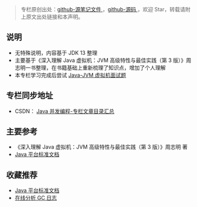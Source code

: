 > 专栏原创出处：[github-源笔记文件 ](https://github.com/GourdErwa/review-notes/tree/master/language/java-jvm) ，[github-源码 ](https://github.com/GourdErwa/java-advanced/tree/master/java-jvm)，欢迎 Star，转载请附上原文出处链接和本声明。

## 说明
- 无特殊说明，内容基于 JDK 13 整理
- 主要基于《深入理解 Java 虚拟机：JVM 高级特性与最佳实践（第 3 版）》周志明一书整理，在书籍基础上重新梳理了知识点，增加了个人理解
- 本专栏学习完成后尝试 [Java-JVM 虚拟机面试题 ](https://review-notes.top/interview/)

## 专栏同步地址
- CSDN： [Java 并发编程-专栏文章目录汇总](https://blog.csdn.net/xiaohulunb/article/details/103594468)

## 主要参考
- 《深入理解 Java 虚拟机：JVM 高级特性与最佳实践（第 3 版）》周志明 著
- [Java 平台标准文档](https://docs.oracle.com/en/java/javase/index.html)

## 收藏推荐
- [Java 平台标准文档](https://docs.oracle.com/en/java/javase/index.html)
- [在线分析 GC 日志](https://gceasy.io/)
